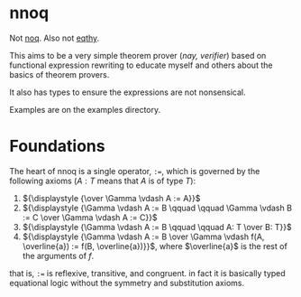 # nnoq
Not [noq](https://github.com/tsoding/Noq). Also not [eqthy](https://github.com/catseye/Eqthy).

This aims to be a very simple theorem prover (_nay, verifier_) based on functional expression rewriting to educate myself and others about the basics of theorem provers.

It also has types to ensure the expressions are not nonsensical.

Examples are on the examples directory.

# Foundations
The heart of nnoq is a single operator, `:=`, which is governed by the following axioms ($A: T$ means that $A$ is of type $T$):
1. ${\displaystyle {\over \Gamma \vdash A := A}}$
2. ${\displaystyle {\Gamma \vdash A := B \qquad \qquad \Gamma \vdash B := C \over \Gamma \vdash A := C}}$
3. ${\displaystyle {\Gamma \vdash A := B \qquad \qquad A: T \over B: T}}$
4. ${\displaystyle {\Gamma \vdash A := B \over \Gamma \vdash f(A, \overline{a}) := f(B, \overline{a})}}$, where $\overline{a}$ is the rest of the arguments of $f$.

that is, `:=` is reflexive, transitive, and congruent. in fact it is basically typed equational logic without the symmetry and substitution axioms.
